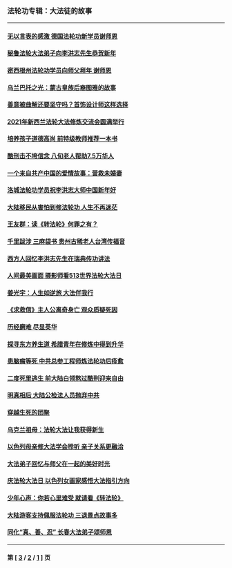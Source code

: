 ### 法轮功专辑：大法徒的故事
---
#### [无以言表的感激 德国法轮功新学员谢师恩](../../pages/nf1147481/n13543790.md?03180430) 
#### [秘鲁法轮大法弟子向李洪志先生恭贺新年](../../pages/nf1147481/n13540182.md?03180430) 
#### [密西根州法轮功学员向师父拜年 谢师恩](../../pages/nf1147481/n13538183.md?03180430) 
#### [乌兰巴托之光：蒙古皇族后裔图雅的故事](../../pages/nf1147481/n13155759.md?03180430) 
#### [善意被曲解还要坚守吗？首饰设计师这样选择](../../pages/nf1147481/n13077575.md?03180430) 
#### [2021年新西兰法轮大法修炼交流会圆满举行](../../pages/nf1147481/n13033149.md?03180430) 
#### [培养孩子道德高尚 前特级教师推荐一本书](../../pages/nf1147481/n12938640.md?03180430) 
#### [酷刑击不垮信念 八旬老人帮助7.5万华人](../../pages/nf1147481/n12880712.md?03180430) 
#### [一个来自共产中国的爱情故事：营救未婚妻](../../pages/nf1147481/n12778386.md?03180430) 
#### [洛城法轮功学员祝李洪志大师中国新年好](../../pages/nf1147481/n12724685.md?03180430) 
#### [大陆移民从害怕到修法轮功 人生不再迷茫](../../pages/nf1147481/n12414325.md?03180430) 
#### [王友群：读《转法轮》何罪之有？](../../pages/nf1147481/n12408647.md?03180430) 
#### [千里跋涉 三麻袋书 贵州古稀老人台湾传福音](../../pages/nf1147481/n12198750.md?03180430) 
#### [西方人回忆李洪志先生在瑞典传功讲法](../../pages/nf1147481/n12099607.md?03180430) 
#### [人间最美画面 摄影师看513世界法轮大法日](../../pages/nf1147481/n12094118.md?03180430) 
#### [姜光宇：人生如逆旅 大法伴我行](../../pages/nf1147481/n12088664.md?03180430) 
#### [《求救信》主人公离奇身亡 观众质疑死因](../../pages/nf1147481/n11845215.md?03180430) 
#### [历经磨难 尽显英华](../../pages/nf1147481/n11723297.md?03180430) 
#### [探寻东方养生道 希腊青年在修炼中得到升华](../../pages/nf1147481/n11494502.md?03180430) 
#### [患脑瘤等死 中共总参工程师炼法轮功后痊愈](../../pages/nf1147481/n11466682.md?03180430) 
#### [二度死里逃生 前大陆白领熬过酷刑迎来自由](../../pages/nf1147481/n11368594.md?03180430) 
#### [明真相后 大陆公检法人员抛弃中共](../../pages/nf1147481/n11358618.md?03180430) 
#### [穿越生死的团聚](../../pages/nf1147481/n11258922.md?03180430) 
#### [乌克兰祖母：法轮大法让我获得新生](../../pages/nf1147481/n11269457.md?03180430) 
#### [以色列母亲修大法学会聆听 亲子关系更融洽](../../pages/nf1147481/n11268195.md?03180430) 
#### [大法弟子回忆与师父在一起的美好时光](../../pages/nf1147481/n11267759.md?03180430) 
#### [庆法轮大法日 以色列女画家感悟大法指引方向](../../pages/nf1147481/n11267735.md?03180430) 
#### [少年心声：你若心里难受 就请看《转法轮》](../../pages/nf1147481/n11267496.md?03180430) 
#### [大陆游客支持佩服法轮功 三退景点故事多](../../pages/nf1147481/n11267378.md?03180430) 
#### [同化“真、善、忍” 长春大法弟子颂师恩](../../pages/nf1147481/n11266497.md?03180430) 

---
#### 第 [ [3](./3.md?03180430) / [2](./2.md?03180430) / [1](./1.md?03180430) ] 页
